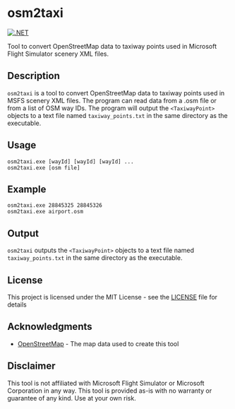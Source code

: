 # osm2taxi

[![.NET](https://github.com/strangemelody/osm2taxi/actions/workflows/dotnet.yml/badge.svg)](https://github.com/strangemelody/osm2taxi/actions/workflows/dotnet.yml)

Tool to convert OpenStreetMap data to taxiway points used in Microsoft Flight Simulator scenery XML files.

## Description
`osm2taxi` is a tool to convert OpenStreetMap data to taxiway points used in MSFS scenery XML files. The program can read data from a .osm file or from a list of OSM way IDs. The program will output the `<TaxiwayPoint>` objects to a text file named `taxiway_points.txt` in the same directory as the executable.

## Usage

    osm2taxi.exe [wayId] [wayId] [wayId] ...
    osm2taxi.exe [osm file]

## Example

    osm2taxi.exe 28845325 28845326
    osm2taxi.exe airport.osm

## Output
`osm2taxi` outputs the `<TaxiwayPoint>` objects to a text file named `taxiway_points.txt` in the same directory as the executable.

## License
This project is licensed under the MIT License - see the [LICENSE](LICENSE) file for details

## Acknowledgments
* [OpenStreetMap](https://www.openstreetmap.org/) - The map data used to create this tool

## Disclaimer
This tool is not affiliated with Microsoft Flight Simulator or Microsoft Corporation in any way. This tool is provided as-is with no warranty or guarantee of any kind. Use at your own risk.